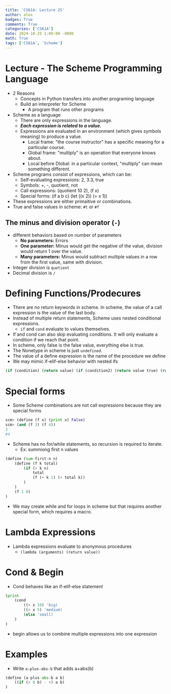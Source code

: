 ```yaml
---
title: 'CS61A: Lecture 25'
author: alex
badges: True
comments: True
categories: ['CS61A']
date: 2024-10-25 1:00:00 -0800
math: True
tags: ['CS61A', 'Scheme']
---
```


# Lecture - The Scheme Programming Language
- 2 Reasons
    - Concepts in Python transfers into another programing language
    - Build an interpreter for Scheme
        - A program that runs other programs
- Scheme as a language
    - There are only expressions in the language.
    - ***Each expression is related to a value.***
    - Expressions are evaluated in an environment (which gives symbols meaning) to produce a value.
        - Local frame: "the course instructor" has a specific meaning for a particular course.
        - Global frame: "multiply" is an operation that everyone knows about.
        - Local before Dlobal: in a particular context, "multiply" can mean something different.
- Scheme programs consist of expressions, which can be:
    - Self-evaluating expressions: 2, 3.3, true
    - Symbols: +, -, quotient, not
    - Call expressions: (quotient 10 2), (f x)
    - Special forms: (if a b c) (let ((x 2)) (= x 1))
- These expressions are either primaitive or combinations.
- True and false values in scheme: `#t` or `#f`

## The minus and division operator (`-`)
- different behaviors based on number of parameters
    - **No parameters:** Errors
    - **One parameter:** Minus would get the negative of the value, division would return 1 over the value.
    - **Many parameters:** Minus would subtract multiple values in a row from the first value, same with division.
- Integer division is `quotient`
- Decimal division is `/`

# Defining Functions/Prodecures
- There are no return keywords in scheme. In scheme, the value of a call expression is the value of the last body.
- Instead of multiple return statements, Scheme uses nested conditional expressions.
    - `if` and `cond` evaluate to values themselves.
- If and cond can also skip evaluating conditions. It will only evaluate a condition if we reach that point.
- In scheme, only false is the false value, everything else is true.
- The Nonetype in scheme is just `undefined`.
- The value of a define expression is the name of the procedure we define
- We may mimic if-elif-else behavior with nested ifs


```python
(if (condition) (return value) (if (condition2) (return value true) (return value false)))
```

# Special forms
- Some Scheme combinations are not call expressions because they are special forms


```python
scm> (define (f x) (print x) False)
scm> (and (f 3) (f 4))
3
#4
```

- Scheme has no for/while statements, so recursion is required to iterate.
    - Ex: summiong first n values


```python
(define (sum-first-n n)
    (define (f k total)
        (if (> k n)
            total
            (f (+ k 1) (+ total k))
        )
    )
    (f 1 0)
)
```

- We may create while and for loops in scheme but that requires another special form, which requires a macro.

# Lambda Expressions
- Lambda expressions evaluate to anonymous procedures
    - `(lambda (arguments) (return value))`

# Cond & Begin
- Cond behaves like an if-elif-else statement



```python
(print
    (cond
        ((> x 10) 'big)
        ((> x 5) 'medium)
        (else 'small)
    )
)
```

- begin allows us to combine multiple expressions into one expression

# Examples
- Write `a-plus-abs-b` that adds a+abs(b)


```python
(define (a-plus-abs-b a b)
    ((if (> 0 b) - +) a b)
)
```
